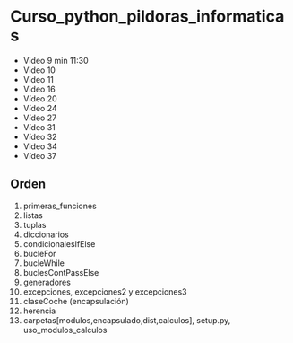 # Curso_python_pildoras_informaticas

- Video 9 min 11:30
- Video 10
- Video 11
- Video 16
- Vídeo 20
- Vídeo 24
- Vídeo 27
- Vídeo 31
- Vídeo 32
- Video 34
- Vídeo 37

## Orden

1. primeras_funciones
2. listas
3. tuplas
4. diccionarios
5. condicionalesIfElse
6. bucleFor
7. bucleWhile
8. buclesContPassElse
9. generadores
10. excepciones, excepciones2 y excepciones3
11. claseCoche (encapsulación)
12. herencia
13. carpetas[modulos,encapsulado,dist,calculos], setup.py, uso_modulos_calculos

